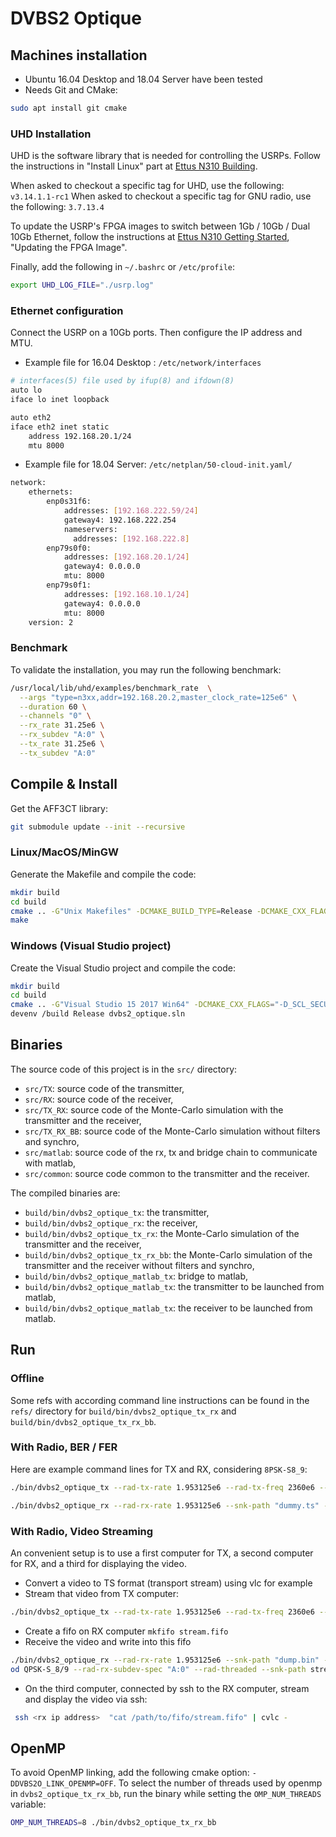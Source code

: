 # DVBS2 Optique

## Machines installation

- Ubuntu 16.04 Desktop and 18.04 Server have been tested
- Needs Git and CMake:

```bash
sudo apt install git cmake
```

### UHD Installation

UHD is the software library that is needed for controlling the USRPs. Follow the
instructions in "Install Linux" part at
[Ettus N310 Building](https://kb.ettus.com/Building_and_Installing_the_USRP_Open-Source_Toolchain_(UHD_and_GNU_Radio)_on_Linux).

When asked to checkout a specific tag for UHD, use the following:
`v3.14.1.1-rc1`
When asked to checkout a specific tag for GNU radio, use the following:
`3.7.13.4`

To update the USRP's FPGA images to switch between 1Gb / 10Gb / Dual 10Gb
Ethernet, follow the instructions at
[Ettus N310 Getting Started](https://kb.ettus.com/USRP_N300/N310/N320/N321_Getting_Started_Guide),
"Updating the FPGA Image".

Finally, add the following in `~/.bashrc` or `/etc/profile`:

```bash
export UHD_LOG_FILE="./usrp.log"
```

### Ethernet configuration

Connect the USRP on a 10Gb ports. Then configure the IP address and MTU.

- Example file for 16.04 Desktop : `/etc/network/interfaces`

```bash
# interfaces(5) file used by ifup(8) and ifdown(8)
auto lo
iface lo inet loopback

auto eth2
iface eth2 inet static
    address 192.168.20.1/24
    mtu 8000
```

- Example file for 18.04 Server: `/etc/netplan/50-cloud-init.yaml/`


```bash
network:
    ethernets:
        enp0s31f6:
            addresses: [192.168.222.59/24]
            gateway4: 192.168.222.254
            nameservers:
              addresses: [192.168.222.8]
        enp79s0f0:
            addresses: [192.168.20.1/24]
            gateway4: 0.0.0.0
            mtu: 8000
        enp79s0f1:
            addresses: [192.168.10.1/24]
            gateway4: 0.0.0.0
            mtu: 8000
    version: 2
```

### Benchmark

To validate the installation, you may run the following benchmark:

```bash
/usr/local/lib/uhd/examples/benchmark_rate  \
  --args "type=n3xx,addr=192.168.20.2,master_clock_rate=125e6" \
  --duration 60 \
  --channels "0" \
  --rx_rate 31.25e6 \
  --rx_subdev "A:0" \
  --tx_rate 31.25e6 \
  --tx_subdev "A:0"
```

## Compile & Install

Get the AFF3CT library:

```bash
git submodule update --init --recursive
```

### Linux/MacOS/MinGW

Generate the Makefile and compile the code:

```bash
mkdir build
cd build
cmake .. -G"Unix Makefiles" -DCMAKE_BUILD_TYPE=Release -DCMAKE_CXX_FLAGS="-Wall -funroll-loops -march=native"
make
```

### Windows (Visual Studio project)

Create the Visual Studio project and compile the code:

```bash
mkdir build
cd build
cmake .. -G"Visual Studio 15 2017 Win64" -DCMAKE_CXX_FLAGS="-D_SCL_SECURE_NO_WARNINGS /EHsc"
devenv /build Release dvbs2_optique.sln
```

## Binaries

The source code of this project is in the `src/` directory:
- `src/TX`: source code of the transmitter,
- `src/RX`: source code of the receiver,
- `src/TX_RX`: source code of the Monte-Carlo simulation with the transmitter
and the receiver,
- `src/TX_RX_BB`: source code of the Monte-Carlo simulation without filters and
synchro,
- `src/matlab`: source code of the rx, tx and bridge chain to communicate with
matlab,
- `src/common`: source code common to the transmitter and the receiver.

The compiled binaries are:
- `build/bin/dvbs2_optique_tx`: the transmitter,
- `build/bin/dvbs2_optique_rx`: the receiver,
- `build/bin/dvbs2_optique_tx_rx`: the Monte-Carlo simulation of the transmitter
and the receiver,
- `build/bin/dvbs2_optique_tx_rx_bb`: the Monte-Carlo simulation of the
transmitter and the receiver without filters and synchro,
- `build/bin/dvbs2_optique_matlab_tx`: bridge to matlab,
- `build/bin/dvbs2_optique_matlab_tx`: the transmitter to be launched from
matlab,
- `build/bin/dvbs2_optique_matlab_tx`: the receiver to be launched from matlab.

## Run

### Offline

Some refs with according command line instructions can be found in the `refs/`
directory for  `build/bin/dvbs2_optique_tx_rx` and
`build/bin/dvbs2_optique_tx_rx_bb`.

### With Radio, BER / FER

Here are example command lines for TX and RX, considering `8PSK-S8_9`:

```bash
./bin/dvbs2_optique_tx --rad-tx-rate 1.953125e6 --rad-tx-freq 2360e6 --rad-tx-gain 60 --src-type USER  --sim-stats --mod-cod QPSK-S_8/9
```

```bash
./bin/dvbs2_optique_rx --rad-rx-rate 1.953125e6 --snk-path "dummy.ts" --rad-rx-freq 2360e6 --rad-rx-gain 60 --src-type USER --dec-implem MS --dec-ite 10 --sim-stats --frame-sync-fast --sim-threaded  --mod-cod QPSK-S_8/9
```

### With Radio, Video Streaming

An convenient setup is to use a first computer for TX, a second computer for RX,
and a third for displaying the video.

- Convert a video to TS format (transport stream) using vlc for example
- Stream that video from TX computer:

```bash
./bin/dvbs2_optique_tx --rad-tx-rate 1.953125e6 --rad-tx-freq 2360e6 --rad-tx-gain 60 --src-type USER_BIN --sim-stats --shp-osf 4 --mod-cod QPSK-S_8/9 --src-path airbus.ts
```

- Create a fifo on RX computer `mkfifo stream.fifo`
- Receive the video and write into this fifo

```bash
./bin/dvbs2_optique_rx --rad-rx-rate 1.953125e6 --snk-path "dump.bin" --rad-rx-freq 2360e6 --rad-rx-gain 40 --src-type USER --dec-implem MS --dec-ite 10 --mod-c
od QPSK-S_8/9 --rad-rx-subdev-spec "A:0" --rad-threaded --snk-path stream.fifo
```

- On the third computer, connected by ssh to the RX computer, stream and display
the video via ssh:

```bash
 ssh <rx ip address>  "cat /path/to/fifo/stream.fifo" | cvlc -
```

## OpenMP

To avoid OpenMP linking, add the following cmake option:
`-DDVBS2O_LINK_OPENMP=OFF`.
To select the number of threads used by openmp in `dvbs2_optique_tx_rx_bb`, run
the binary while setting the `OMP_NUM_THREADS` variable:

```bash
OMP_NUM_THREADS=8 ./bin/dvbs2_optique_tx_rx_bb
```
